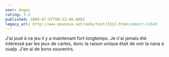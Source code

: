 ```yaml
---
user: Angus
rating: 3.5
published: 2009-07-07T09:32:48.000Z
legacy_url: http://www.emunova.net/veda/test/3311.htm#comment-11648
---
```

J'ai joué à ce jeu il y a maintenant fort longtemps. Je n'ai jamais été intéressé par les jeux de cartes, donc la raison unique était de voir la nana à oualp. J'en ai de bons souvenirs.